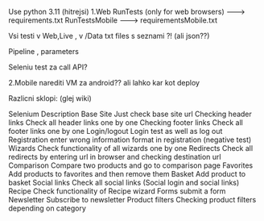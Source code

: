 Use python 3.11 (hitrejsi)
1.Web
RunTests  (only for web browsers) ---> requirements.txt
RunTestsMobile  ---> requirementsMobile.txt

Vsi testi v Web,Live  , v /Data txt files s seznami  ?! (ali json??)

Pipeline , parameters

Seleniu test za call API?


2.Mobile
narediti VM za android?? ali lahko kar kot deploy

Razlicni sklopi: (glej wiki)


Selenium	Description
Base Site	Just check base site url
Checking header links	Check all header links one by one
Checking footer links	Check all footer links one by one
Login/logout	Login test as well as log out
Registration	enter wrong information format in registration (negative test)
Wizards	Check functionality of all wizards one by one
Redirects	Check all redirects by entering url in browser and checking destination url
Comparison	Compare two products and go to comparison page
Favorites	Add products to favorites and then remove them
Basket	Add product to basket
Social links	Check all social links (Social login and social links)
Recipe	Check functionality of Recipe wizard
Forms	submit a form
Newsletter	Subscribe to newsletter
Product filters	Checking product filters depending on category